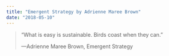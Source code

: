 ```yaml
---
title: "Emergent Strategy by Adrienne Maree Brown"
date: "2018-05-10"
---
```


> “What is easy is sustainable. Birds coast when they can.”
> 
> —Adrienne Maree Brown, Emergent Strategy
